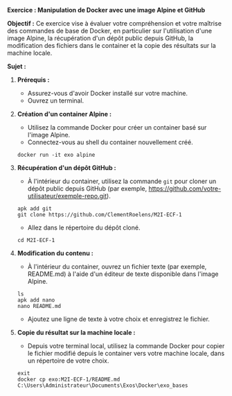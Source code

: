 **Exercice : Manipulation de Docker avec une image Alpine et GitHub**

**Objectif :** 
Ce exercice vise à évaluer votre compréhension et votre maîtrise des commandes de base de Docker, en particulier sur l'utilisation d'une image Alpine, la récupération d'un dépôt public depuis GitHub, la modification des fichiers dans le container et la copie des résultats sur la machine locale.

**Sujet :**

1. **Prérequis :**
   - Assurez-vous d'avoir Docker installé sur votre machine.
   - Ouvrez un terminal.

2. **Création d'un container Alpine :**
   - Utilisez la commande Docker pour créer un container basé sur l'image Alpine.
   - Connectez-vous au shell du container nouvellement créé.
   ```
   docker run -it exo alpine
   ```

3. **Récupération d'un dépôt GitHub :**
   - À l'intérieur du container, utilisez la commande `git` pour cloner un dépôt public depuis GitHub (par exemple, https://github.com/votre-utilisateur/exemple-repo.git).
   ```
   apk add git
   git clone https://github.com/ClementRoelens/M2I-ECF-1
   ```
   - Allez dans le répertoire du dépôt cloné.
   ```
   cd M2I-ECF-1
   ```

4. **Modification du contenu :**
   - À l'intérieur du container, ouvrez un fichier texte (par exemple, README.md) à l'aide d'un éditeur de texte disponible dans l'image Alpine.
   ```
   ls
   apk add nano
   nano README.md
   ```
   - Ajoutez une ligne de texte à votre choix et enregistrez le fichier.

5. **Copie du résultat sur la machine locale :**
   - Depuis votre terminal local, utilisez la commande Docker pour copier le fichier modifié depuis le container vers votre machine locale, dans un répertoire de votre choix.
   ```
   exit
   docker cp exo:M2I-ECF-1/README.md C:\Users\Administrateur\Documents\Exos\Docker\exo_bases
   ```

